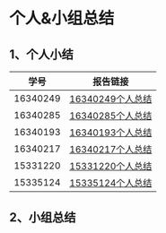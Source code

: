 # 个人&小组总结
## 1、个人小结
学号 | 报告链接
:-:| :-:|
16340249 | [16340249个人总结](https://github.com/pygmelion/pygmelion/blob/master/%E7%B3%BB%E5%88%86%E4%B8%AA%E4%BA%BA%E6%80%BB%E7%BB%93.md)
16340285 | [16340285个人总结](https://github.com/Zhanggen-sysu/Software-Analysis-Design-Homework/blob/master/FinalReport/FinalReport.md)
16340193 | [16340193个人总结](https://github.com/flashowner/Software-Analysis-Design-Homework/blob/master/Final_Report.md)
16340217 | [16340217个人总结](https://github.com/PermanentKing/swsadWeb/blob/master/个人总结.md)
15331220 | [15331220个人总结](https://blog.csdn.net/His_Beard/article/details/93715730)
15335124 | [15335124个人总结](https://blog.csdn.net/SummitXY/article/details/94405504)
## 2、小组总结
